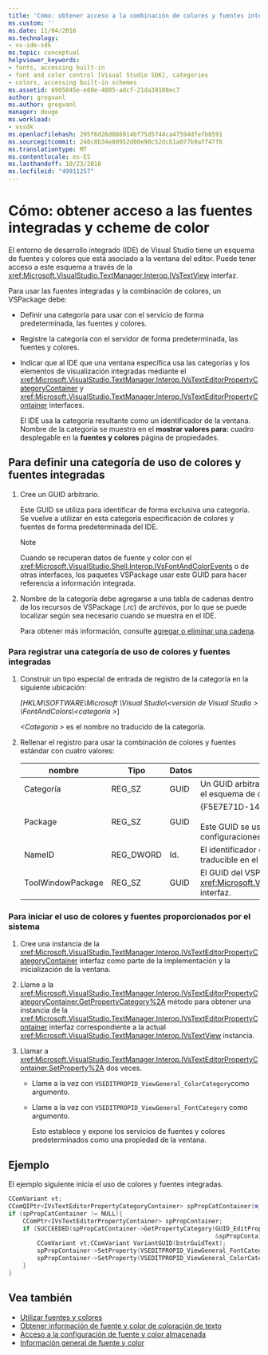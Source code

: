 ```yaml
---
title: 'Cómo: obtener acceso a la combinación de colores y fuentes integradas | Microsoft Docs'
ms.custom: ''
ms.date: 11/04/2016
ms.technology:
- vs-ide-sdk
ms.topic: conceptual
helpviewer_keywords:
- fonts, accessing built-in
- font and color control [Visual Studio SDK], categories
- colors, accessing built-in schemes
ms.assetid: 6905845e-e88e-4805-adcf-21da39108ec7
author: gregvanl
ms.author: gregvanl
manager: douge
ms.workload:
- vssdk
ms.openlocfilehash: 295f6d26d086914bf75d5744ca47594dfefb6591
ms.sourcegitcommit: 240c8b34e80952d00e90c52dcb1a077b9aff47f6
ms.translationtype: MT
ms.contentlocale: es-ES
ms.lasthandoff: 10/23/2018
ms.locfileid: "49911257"
---
```

# <a name="how-to-access-the-built-in-fonts-and-color-ccheme"></a>Cómo: obtener acceso a las fuentes integradas y ccheme de color
El entorno de desarrollo integrado (IDE) de Visual Studio tiene un esquema de fuentes y colores que está asociado a la ventana del editor. Puede tener acceso a este esquema a través de la <xref:Microsoft.VisualStudio.TextManager.Interop.IVsTextView> interfaz.

 Para usar las fuentes integradas y la combinación de colores, un VSPackage debe:

- Definir una categoría para usar con el servicio de forma predeterminada, las fuentes y colores.

- Registre la categoría con el servidor de forma predeterminada, las fuentes y colores.

- Indicar que al IDE que una ventana específica usa las categorías y los elementos de visualización integradas mediante el <xref:Microsoft.VisualStudio.TextManager.Interop.IVsTextEditorPropertyCategoryContainer> y <xref:Microsoft.VisualStudio.TextManager.Interop.IVsTextEditorPropertyContainer> interfaces.

  El IDE usa la categoría resultante como un identificador de la ventana. Nombre de la categoría se muestra en el **mostrar valores para:** cuadro desplegable en la **fuentes y colores** página de propiedades.

## <a name="to-define-a-category-using-built-in-fonts-and-colors"></a>Para definir una categoría de uso de colores y fuentes integradas

1.  Cree un GUID arbitrario.

     Este GUID se utiliza para identificar de forma exclusiva una categoría. Se vuelve a utilizar en esta categoría especificación de colores y fuentes de forma predeterminada del IDE.

    > [!NOTE]
    >  Cuando se recuperan datos de fuente y color con el <xref:Microsoft.VisualStudio.Shell.Interop.IVsFontAndColorEvents> o de otras interfaces, los paquetes VSPackage usar este GUID para hacer referencia a información integrada.

2.  Nombre de la categoría debe agregarse a una tabla de cadenas dentro de los recursos de VSPackage (*.rc*) de archivos, por lo que se puede localizar según sea necesario cuando se muestra en el IDE.

     Para obtener más información, consulte [agregar o eliminar una cadena](/cpp/windows/adding-or-deleting-a-string).

### <a name="to-register-a-category-using-built-in-fonts-and-colors"></a>Para registrar una categoría de uso de colores y fuentes integradas

1.  Construir un tipo especial de entrada de registro de la categoría en la siguiente ubicación:

     *[HKLM\SOFTWARE\Microsoft \Visual Studio\\\<versión de Visual Studio > \FontAndColors\\\<categoría >*]

     *\<Categoría >* es el nombre no traducido de la categoría.

2.  Rellenar el registro para usar la combinación de colores y fuentes estándar con cuatro valores:

    |nombre|Tipo|Datos|Descripción|
    |----------|----------|----------|-----------------|
    |Categoría|REG_SZ|GUID|Un GUID arbitrario que identifica una categoría que contiene el esquema de color y fuente de cotizaciones.|
    |Package|REG_SZ|GUID|{F5E7E71D-1401-11D1-883B-0000F87579D2}<br /><br /> Este GUID se usa por todos los VSPackages que usan las configuraciones predeterminadas de fuente y color.|
    |NameID|REG_DWORD|Id.|El identificador de recurso de un nombre de categoría traducible en el VSPackage.|
    |ToolWindowPackage|REG_SZ|GUID|El GUID del VSPackage que implementa el <xref:Microsoft.VisualStudio.TextManager.Interop.IVsTextView> interfaz.|

### <a name="to-initiate-the-use-of-system-provided-fonts-and-colors"></a>Para iniciar el uso de colores y fuentes proporcionados por el sistema

1. Cree una instancia de la <xref:Microsoft.VisualStudio.TextManager.Interop.IVsTextEditorPropertyCategoryContainer> interfaz como parte de la implementación y la inicialización de la ventana.

2. Llame a la <xref:Microsoft.VisualStudio.TextManager.Interop.IVsTextEditorPropertyCategoryContainer.GetPropertyCategory%2A> método para obtener una instancia de la <xref:Microsoft.VisualStudio.TextManager.Interop.IVsTextEditorPropertyContainer> interfaz correspondiente a la actual <xref:Microsoft.VisualStudio.TextManager.Interop.IVsTextView> instancia.

3. Llamar a <xref:Microsoft.VisualStudio.TextManager.Interop.IVsTextEditorPropertyContainer.SetProperty%2A> dos veces.

   - Llame a la vez con `VSEDITPROPID_ViewGeneral_ColorCategory`como argumento.

   - Llame a la vez con `VSEDITPROPID_ViewGeneral_FontCategory` como argumento.

     Esto establece y expone los servicios de fuentes y colores predeterminados como una propiedad de la ventana.

## <a name="example"></a>Ejemplo
 El ejemplo siguiente inicia el uso de colores y fuentes integradas.

```cpp
CComVariant vt;
CComQIPtr<IVsTextEditorPropertyCategoryContainer> spPropCatContainer(m_spView);
if (spPropCatContainer != NULL){
    CComPtr<IVsTextEditorPropertyContainer> spPropContainer;
    if (SUCCEEDED(spPropCatContainer->GetPropertyCategory(GUID_EditPropCategory_View_MasterSettings,
                                                          &spPropContainer))){
        CComVariant vt;CComVariant VariantGUID(bstrGuidText);
        spPropContainer->SetProperty(VSEDITPROPID_ViewGeneral_FontCategory, VariantGUID);
        spPropContainer->SetProperty(VSEDITPROPID_ViewGeneral_ColorCategory, VariantGUID);
    }
}
```

## <a name="see-also"></a>Vea también

- [Utilizar fuentes y colores](../extensibility/using-fonts-and-colors.md)
- [Obtener información de fuente y color de coloración de texto](../extensibility/getting-font-and-color-information-for-text-colorization.md)
- [Acceso a la configuración de fuente y color almacenada](../extensibility/accessing-stored-font-and-color-settings.md)
- [Información general de fuente y color](../extensibility/font-and-color-overview.md)